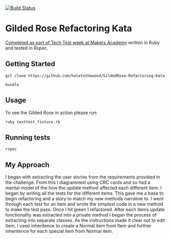 [![Build Status](https://travis-ci.org/haletothewood/GildedRose-Refactoring-Kata.svg?branch=master)](https://travis-ci.org/haletothewood/GildedRose-Refactoring-Kata)

# Gilded Rose Refactoring Kata

[Completed as part of Tech Test week at Makers Academy](https://github.com/makersacademy/course/blob/master/individual_challenges/gilded_rose.md) written in Ruby and tested in Rspec.

## Getting Started

`git clone https://github.com/haletothewood/GildedRose-Refactoring-Kata` 

`bundle`  

## Usage

To see the Gilded Rose in action please run:  

`ruby texttest_fixture.rb`

## Running tests

`rspec`

## My Approach

I began with extracting the user stories from the requirements provided in the challenge. From this I diagrammed using CRC cards and so had a mental model of the how the update method affected each different item. I began by writing all the tests for the different items. This gave me a base to begin refactoring and a story to match my new methods narrative to. I went through each test for an item and wrote the simplest code in a new method to make the test pass. Once I hit green I refactored. After each items update functionality was extracted into a private method I began the process of extracting into separate classes. As the instructions made it clear not to edit Item, I used inheritence to create a Normal item from Item and further inheritence for each special item from Normal item.